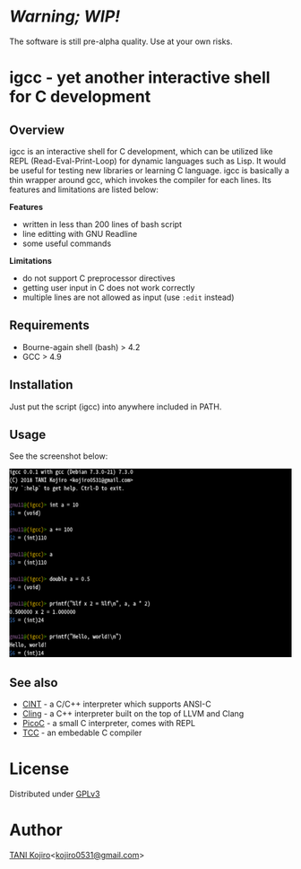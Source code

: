 # ***Warning; WIP!***
The software is still pre-alpha quality. Use at your own risks.

# igcc - yet another interactive shell for C development
## Overview
igcc is an interactive shell for C development, 
which can be utilized like REPL (Read-Eval-Print-Loop)
 for dynamic languages such as Lisp.
It would be useful for testing new libraries or learning C language.
igcc is basically a thin wrapper around gcc, 
which invokes the compiler for each lines. 
Its features and limitations are listed below:

**Features**
- written in less than 200 lines of bash script
- line editting with GNU Readline
- some useful commands

**Limitations**
- do not support C preprocessor directives
- getting user input in C does not work correctly
- multiple lines are not allowed as input (use `:edit` instead)


## Requirements
- Bourne-again shell (bash) > 4.2
- GCC > 4.9

## Installation

Just put the script (igcc) into anywhere included in PATH.

## Usage

See the screenshot below:

![screen-shot](image/screen-shot-01.png)

## See also
- [CINT](http://www.hanno.jp/gotom/Cint.html) - a C/C++ interpreter which supports ANSI-C
- [Cling](https://root.cern.ch/cling) - a C++ interpreter built on the top of LLVM and Clang
- [PicoC](https://gitlab.com/zsaleeba/picoc) - a small C interpreter, comes with REPL
- [TCC](https://bellard.org/tcc/tcc-doc.html#SEC1) - an embedable C compiler

# License
Distributed under [GPLv3](LICENSE)

# Author
[TANI Kojiro](https://github.com/koji-kojiro)\<kojiro0531@gmail.com\>
